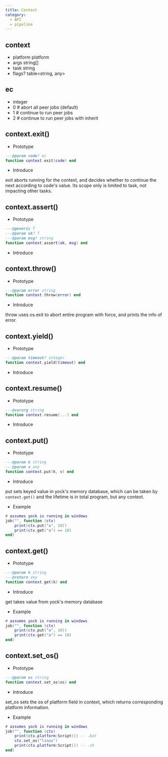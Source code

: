 ```yaml
---
title: Context
category:
  - API
  - pipeline
---
```


## context
* platform platform
* args string[]
* task string
* flags? table<string, any>

## ec
* integer
* 0 # abort all peer jobs (default)
* 1 # continue to run peer jobs
* 2 # continue to run peer jobs with inherit

## context.exit()

* Prototype
```lua
---@param code? ec
function context.exit(code) end
```

* Introduce

exit aborts running for the context, and decides whether to continue the next according to code's value. Its scope only is limited to task, not impacting other tasks.

## context.assert()

* Prototype
```lua
---@generic T
---@param ok? T
---@param msg? string
function context.assert(ok, msg) end
```

* Introduce


## context.throw()

* Prototype
```lua
---@param error string
function context.throw(error) end
```

* Introduce

throw uses os.exit to abort entire program with force, and prints the info of error.
## context.yield()

* Prototype
```lua
---@param timeout? integer
function context.yield(timeout) end
```

* Introduce


## context.resume()

* Prototype
```lua
---@vararg string
function context.resume(...) end
```

* Introduce


## context.put()

* Prototype
```lua
---@param k string
---@param v any
function context.put(k, v) end
```

* Introduce

put sets keyed value in yock's memory database, which can be taken by `context.get()` and the lifetime is in total program, but any context.

* Example
```lua
# assumes yock is running in windows
job("", function (ctx)
    print(ctx.put("a", 10))
    print(ctx.get("a") == 10)
end)
```
## context.get()

* Prototype
```lua
---@param k string
---@return any
function context.get(k) end
```

* Introduce

get takes value from yock's memory database

* Example
```lua
# assumes yock is running in windows
job("", function (ctx)
    print(ctx.put("a", 10))
    print(ctx.get("a") == 10)
end)
```
## context.set_os()

* Prototype
```lua
---@param os string
function context.set_os(os) end
```

* Introduce

set_os sets the os of platform field in context, which returns corresponding platform information.

* Example
```lua
# assumes yock is running in windows
job("", function (ctx)
    print(ctx.platform:Script()) -- .bat
    ctx.set_os("linux")
    print(ctx.platform:Script()) -- .sh
end)
```
